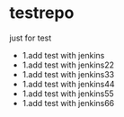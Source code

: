 # testrepo
just for test
 - 1.add test with jenkins
 - 1.add test with jenkins22
 - 1.add test with jenkins33
 - 1.add test with jenkins44
 - 1.add test with jenkins55
 - 1.add test with jenkins66
